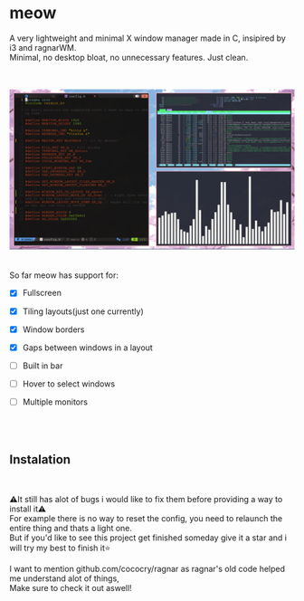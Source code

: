 # meow
A very lightweight and minimal X window manager made in C, insipired by i3 and ragnarWM.<br>
Minimal, no desktop bloat, no unnecessary features. Just clean.<br><br><br>

![preview](picture.png)
<br><br><br>
So far meow has support for:<br>
- [x] Fullscreen<br>
- [x] Tiling layouts(just one currently)<br>
- [x] Window borders<br>
- [x] Gaps between windows in a layout<br>
- [ ] Built in bar<br>
- [ ] Hover to select windows<br>
- [ ] Multiple monitors<br><br><br><br>
  
  

## Instalation
<br>

⚠️It still has alot of bugs i would like to fix them before providing a way to install it⚠️<br>
For example there is no way to reset the config, you need to relaunch the entire thing and thats a light one.<br>
But if you'd like to see this project get finished someday give it a star and i will try my best to finish it⭐

I want to mention github.com/cococry/ragnar as ragnar's old code helped me understand alot of things,<br>
Make sure to check it out aswell!<br><br>
